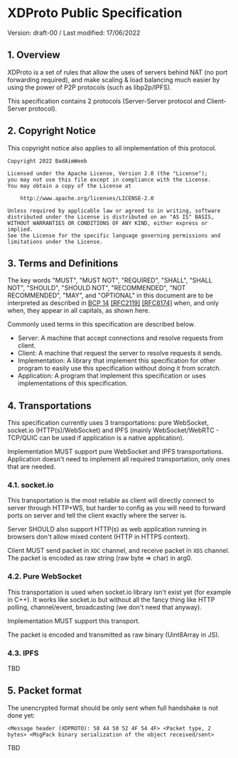 # XDProto Public Specification

Version: draft-00 / Last modified: 17/06/2022

## 1. Overview

XDProto is a set of rules that allow the uses of servers behind NAT (no port forwarding required), and make scaling & load balancing 
much easier by using the power of P2P protocols (such as libp2p/IPFS).

This specification contains 2 protocols (Server-Server protocol and Client-Server protocol).

## 2. Copyright Notice

This copyright notice also applies to all implementation of this protocol.

```
Copyright 2022 BadAimWeeb

Licensed under the Apache License, Version 2.0 (the "License");
you may not use this file except in compliance with the License.
You may obtain a copy of the License at

    http://www.apache.org/licenses/LICENSE-2.0

Unless required by applicable law or agreed to in writing, software
distributed under the License is distributed on an "AS IS" BASIS,
WITHOUT WARRANTIES OR CONDITIONS OF ANY KIND, either express or implied.
See the License for the specific language governing permissions and
limitations under the License.
```

## 3. Terms and Definitions

The key words "MUST", "MUST NOT", "REQUIRED", "SHALL", "SHALL NOT", "SHOULD", "SHOULD NOT", "RECOMMENDED", 
"NOT RECOMMENDED", "MAY", and "OPTIONAL" in this document are to be interpreted as described in [BCP 14](https://www.rfc-editor.org/info/bcp14) 
[[RFC2119]](https://datatracker.ietf.org/doc/html/rfc2119) [[RFC8174]](https://datatracker.ietf.org/doc/html/rfc8174) when, 
and only when, they appear in all capitals, as shown here.

Commonly used terms in this specification are described below.

- Server: A machine that accept connections and resolve requests from client.
- Client: A machine that request the server to resolve requests it sends.
- Implementation: A library that implement this specification for other program to easily use this specification 
without doing it from scratch.
- Application: A program that implement this specification or uses implementations of this specification.

## 4. Transportations

This specification currently uses 3 transportations: pure WebSocket, socket.io (HTTP(s)/WebSocket) and IPFS (mainly WebSocket/WebRTC - TCP/QUIC can be used if 
application is a native application). 

Implementation MUST support pure WebSocket and IPFS transportations. Application doesn't need to implement all required transportation, only ones that are needed.

### 4.1. socket.io

This transportation is the most reliable as client will directly connect to server through HTTP+WS, but harder to config as you will need to forward ports on server
and tell the client exactly where the server is.

Server SHOULD also support HTTP(s) as web application running in browsers don't allow mixed content (HTTP in HTTPS context).

Client MUST send packet in `XDC` channel, and receive packet in `XDS` channel. The packet is encoded as raw string (raw byte => char) in arg0.

### 4.2. Pure WebSocket

This transportation is used when socket.io library isn't exist yet (for example in C++). It works like socket.io but without all the fancy thing like HTTP polling, 
channel/event, broadcasting (we don't need that anyway).

Implementation MUST support this transport.

The packet is encoded and transmitted as raw binary (Uint8Array in JS).

### 4.3. IPFS

TBD

## 5. Packet format

The unencrypted format should be only sent when full handshake is not done yet:
```
<Message header (XDPROTO): 58 44 50 52 4F 54 4F> <Packet type, 2 bytes> <MsgPack binary serialization of the object received/sent>
```

TBD
